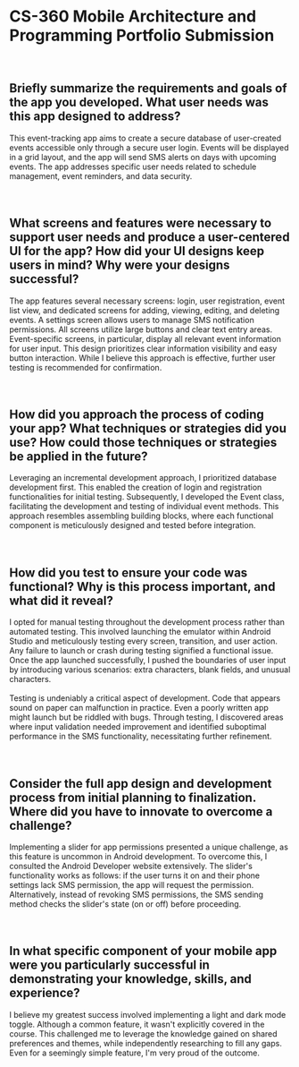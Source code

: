 # CS-360 Mobile Architecture and Programming Portfolio Submission
<br/>

Briefly summarize the requirements and goals of the app you developed. What user needs was this app designed to address?
---
This event-tracking app aims to create a secure database of user-created events accessible only through a secure user login. Events will be displayed in a grid layout, and the app will send SMS alerts on days with upcoming events. The app addresses specific user needs related to schedule management, event reminders, and data security.
<br/>
<br/>
<br/>

What screens and features were necessary to support user needs and produce a user-centered UI for the app? How did your UI designs keep users in mind? Why were your designs successful?
---
The app features several necessary screens: login, user registration, event list view, and dedicated screens for adding, viewing, editing, and deleting events. A settings screen allows users to manage SMS notification permissions. All screens utilize large buttons and clear text entry areas. Event-specific screens, in particular, display all relevant event information for user input. This design prioritizes clear information visibility and easy button interaction. While I believe this approach is effective, further user testing is recommended for confirmation.
<br/>
<br/>
<br/>

How did you approach the process of coding your app? What techniques or strategies did you use? How could those techniques or strategies be applied in the future?
---
Leveraging an incremental development approach, I prioritized database development first. This enabled the creation of login and registration functionalities for initial testing. Subsequently, I developed the Event class, facilitating the development and testing of individual event methods. This approach resembles assembling building blocks, where each functional component is meticulously designed and tested before integration.
<br/>
<br/>
<br/>

How did you test to ensure your code was functional? Why is this process important, and what did it reveal?
---
I opted for manual testing throughout the development process rather than automated testing. This involved launching the emulator within Android Studio and meticulously testing every screen, transition, and user action. Any failure to launch or crash during testing signified a functional issue. Once the app launched successfully, I pushed the boundaries of user input by introducing various scenarios: extra characters, blank fields, and unusual characters.
<br/>
<br/>
Testing is undeniably a critical aspect of development. Code that appears sound on paper can malfunction in practice. Even a poorly written app might launch but be riddled with bugs. Through testing, I discovered areas where input validation needed improvement and identified suboptimal performance in the SMS functionality, necessitating further refinement.
<br/>
<br/>
<br/>

Consider the full app design and development process from initial planning to finalization. Where did you have to innovate to overcome a challenge?
---
Implementing a slider for app permissions presented a unique challenge, as this feature is uncommon in Android development. To overcome this, I consulted the Android Developer website extensively. The slider's functionality works as follows: if the user turns it on and their phone settings lack SMS permission, the app will request the permission. Alternatively, instead of revoking SMS permissions, the SMS sending method checks the slider's state (on or off) before proceeding.
<br/>
<br/>
<br/>

In what specific component of your mobile app were you particularly successful in demonstrating your knowledge, skills, and experience?
---
I believe my greatest success involved implementing a light and dark mode toggle. Although a common feature, it wasn't explicitly covered in the course. This challenged me to leverage the knowledge gained on shared preferences and themes, while independently researching to fill any gaps. Even for a seemingly simple feature, I'm very proud of the outcome.
<br/>
<br/>
<br/>
